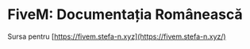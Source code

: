 # FiveM: Documentația Românească
Sursa pentru [https://fivem.stefa-n.xyz](https://fivem.stefa-n.xyz/)
